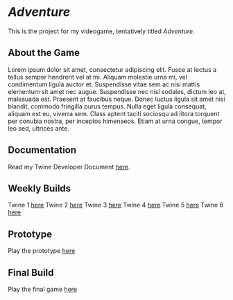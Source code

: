 # *Adventure*

This is the project for my videogame, tentatively titled *Adventure*.

## About the Game

Lorem ipsum dolor sit amet, consectetur adipiscing elit. Fusce at lectus a tellus semper hendrerit vel at mi. Aliquam molestie urna mi, vel condimentum ligula auctor et. Suspendisse vitae sem ac nisi mattis elementum sit amet nec augue. Suspendisse nec nisl sodales, dictum leo at, malesuada est. Praesent at faucibus neque. Donec luctus ligula sit amet nisi blandit, commodo fringilla purus tempus. Nulla eget ligula consequat, aliquam est eu, viverra sem. Class aptent taciti sociosqu ad litora torquent per conubia nostra, per inceptos himenaeos. Etiam at urna congue, tempor leo sed, ultrices ante.

## Documentation

Read my Twine Developer Document [here]().

## Weekly Builds

Twine 1 [here]()
Twine 2 [here]()
Twine 3 [here]()
Twine 4 [here]()
Twine 5 [here]()
Twine 6 [here]()

## Prototype

Play the prototype [here]()

## Final Build

Play the final game [here]()
